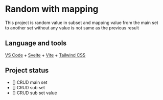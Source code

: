 # Random with mapping

This project is random value in subset and mapping value from the main set to another set without any value is not same as the previous result

## Language and tools

[VS Code](https://code.visualstudio.com/) + [Svelte](https://svelte.dev/) + [Vite](https://vitejs.dev/) + [Tailwind CSS](https://tailwindcss.com/)

## Project status

- [] CRUD main set
- [] CRUD sub set
- [] CRUD sub set value
